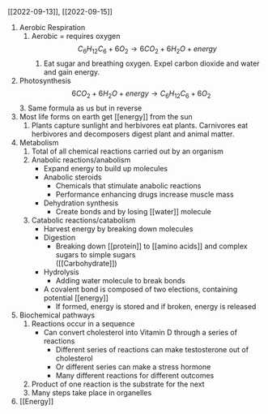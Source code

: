 [[2022-09-13]], [[2022-09-15]]

1. Aerobic Respiration
	1. Aerobic = requires oxygen
	$$C_{6}H_{12}C_{6} + 6O_{2}\rightarrow 6CO_{2} + 6H_{2}O + energy$$
		1. Eat sugar and breathing oxygen. Expel carbon dioxide and water and gain energy.
2. Photosynthesis
$$6CO_{2} + 6H_{2}O + energy\rightarrow C_{6}H_{12}C_{6} + 6O_{2}$$
	3. Same formula as us but in reverse
4. Most life forms on earth get [[energy]] from the sun
	1. Plants capture sunlight and herbivores eat plants. Carnivores eat herbivores and decomposers digest plant and animal matter.
5. Metabolism
	1. Total of all chemical reactions carried out by an organism
	2. Anabolic reactions/anabolism
		- Expand energy to build up molecules
		- Anabolic steroids
			- Chemicals that stimulate anabolic reactions
			- Performance enhancing drugs increase muscle mass
		- Dehydration synthesis
			- Create bonds and by losing [[water]] molecule
	3. Catabolic reactions/catabolism
		 - Harvest energy by breaking down molecules
		- Digestion
			- Breaking down [[protein]] to [[amino acids]] and complex sugars to simple sugars        
			([[Carbohydrate]])
		- Hydrolysis
			- Adding water molecule to break bonds
		- A covalent bond is composed of two elections, containing potential [[energy]]
			- If formed, energy is stored and if broken, energy is released
6. Biochemical pathways
	1. Reactions occur in a sequence
		- Can convert cholesterol into Vitamin D through a series of reactions 
			- Different series of reactions can make testosterone out of cholesterol
			- Or different series can make a stress hormone
			- Many different reactions for different outcomes
	2. Product of one reaction is the substrate for the next
	3. Many steps take place in organelles
7. [[Energy]]